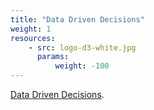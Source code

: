 ```yaml
---
title: "Data Driven Decisions"
weight: 1
resources:
    - src: logo-d3-white.jpg
      params:
          weight: -100
---
```

[Data Driven Decisions](https://d3.insightful-s.com/).